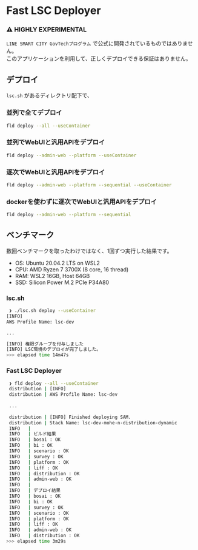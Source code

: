 # Fast LSC Deployer

### ⚠ HIGHLY EXPERIMENTAL

`LINE SMART CITY GovTechプログラム` で公式に開発されているものではありません。  
このアプリケーションを利用して、正しくデプロイできる保証はありません。

## デプロイ

`lsc.sh` があるディレクトリ配下で、

### 並列で全てデプロイ

```bash
fld deploy --all --useContainer
```

### 並列でWebUIと汎用APIをデプロイ

```bash
fld deploy --admin-web --platform --useContainer
```

### 逐次でWebUIと汎用APIをデプロイ

```bash
fld deploy --admin-web --platform --sequential --useContainer
```

### dockerを使わずに逐次でWebUIと汎用APIをデプロイ

```bash
fld deploy --admin-web --platform --sequential
```

## ベンチマーク

数回ベンチマークを取ったわけではなく、1回ずつ実行した結果です。

- OS: Ubuntu 20.04.2 LTS on WSL2
- CPU: AMD Ryzen 7 3700X (8 core, 16 thread)
- RAM: WSL2 16GB, Host 64GB
- SSD: Silicon Power M.2 PCIe P34A80

### lsc.sh

```bash
 ❯ ./lsc.sh deploy --useContainer
[INFO]
AWS Profile Name: lsc-dev

...

[INFO] 権限グループを付与しました
[INFO] LSC環境のデプロイが完了しました。
>>> elapsed time 14m47s
```

### Fast LSC Deployer

```bash
 ❯ fld deploy --all --useContainer
 distribution | [INFO]
 distribution | AWS Profile Name: lsc-dev
 
 ...
 
 distribution | [INFO] Finished deploying SAM.
 distribution | Stack Name: lsc-dev-mohe-n-distribution-dynamic
 INFO   |
 INFO   | ビルド結果
 INFO   | bosai : OK
 INFO   | bi : OK
 INFO   | scenario : OK
 INFO   | survey : OK
 INFO   | platform : OK
 INFO   | liff : OK
 INFO   | distribution : OK
 INFO   | admin-web : OK
 INFO   |
 INFO   | デプロイ結果
 INFO   | bosai : OK
 INFO   | bi : OK
 INFO   | survey : OK
 INFO   | scenario : OK
 INFO   | platform : OK
 INFO   | liff : OK
 INFO   | admin-web : OK
 INFO   | distribution : OK
>>> elapsed time 3m29s
```
